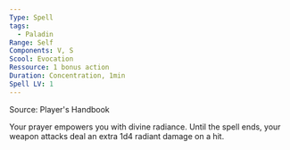 ```yaml
---
Type: Spell
tags:
  - Paladin
Range: Self
Components: V, S
Scool: Evocation
Ressource: 1 bonus action
Duration: Concentration, 1min
Spell LV: 1
---
```

Source: Player's Handbook

Your prayer empowers you with divine radiance. Until the spell ends, your weapon attacks deal an extra 1d4 radiant damage on a hit.